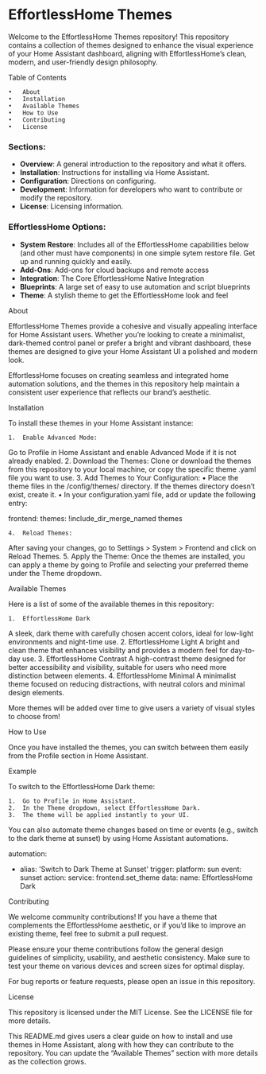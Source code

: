 # EffortlessHome Themes

Welcome to the EffortlessHome Themes repository! This repository contains a collection of themes designed to enhance the visual experience of your Home Assistant dashboard, aligning with EffortlessHome’s clean, modern, and user-friendly design philosophy.

Table of Contents

	•	About
	•	Installation
	•	Available Themes
	•	How to Use
	•	Contributing
	•	License

### Sections:
- **Overview**: A general introduction to the repository and what it offers.
- **Installation**: Instructions for installing via Home Assistant.
- **Configuration**: Directions on configuring.
- **Development**: Information for developers who want to contribute or modify the repository.
- **License**: Licensing information.

### EffortlessHome Options:
- **System Restore**: Includes all of the EffortlessHome capabilities below (and other must have components) in one simple sytem restore file. Get up and running quickly and easily.
- **Add-Ons**: Add-ons for cloud backups and remote access
- **Integration**: The Core EffortlessHome Native Integration
- **Blueprints**: A large set of easy to use automation and script blueprints
- **Theme**: A stylish theme to get the EffortlessHome look and feel

About

EffortlessHome Themes provide a cohesive and visually appealing interface for Home Assistant users. Whether you’re looking to create a minimalist, dark-themed control panel or prefer a bright and vibrant dashboard, these themes are designed to give your Home Assistant UI a polished and modern look.

EffortlessHome focuses on creating seamless and integrated home automation solutions, and the themes in this repository help maintain a consistent user experience that reflects our brand’s aesthetic.

Installation

To install these themes in your Home Assistant instance:

	1.	Enable Advanced Mode:
Go to Profile in Home Assistant and enable Advanced Mode if it is not already enabled.
	2.	Download the Themes:
Clone or download the themes from this repository to your local machine, or copy the specific theme .yaml file you want to use.
	3.	Add Themes to Your Configuration:
	•	Place the theme files in the /config/themes/ directory. If the themes directory doesn’t exist, create it.
	•	In your configuration.yaml file, add or update the following entry:

frontend:
  themes: !include_dir_merge_named themes


	4.	Reload Themes:
After saving your changes, go to Settings > System > Frontend and click on Reload Themes.
	5.	Apply the Theme:
Once the themes are installed, you can apply a theme by going to Profile and selecting your preferred theme under the Theme dropdown.

Available Themes

Here is a list of some of the available themes in this repository:

	1.	EffortlessHome Dark
A sleek, dark theme with carefully chosen accent colors, ideal for low-light environments and night-time use.
	2.	EffortlessHome Light
A bright and clean theme that enhances visibility and provides a modern feel for day-to-day use.
	3.	EffortlessHome Contrast
A high-contrast theme designed for better accessibility and visibility, suitable for users who need more distinction between elements.
	4.	EffortlessHome Minimal
A minimalist theme focused on reducing distractions, with neutral colors and minimal design elements.

More themes will be added over time to give users a variety of visual styles to choose from!

How to Use

Once you have installed the themes, you can switch between them easily from the Profile section in Home Assistant.

Example

To switch to the EffortlessHome Dark theme:

	1.	Go to Profile in Home Assistant.
	2.	In the Theme dropdown, select EffortlessHome Dark.
	3.	The theme will be applied instantly to your UI.

You can also automate theme changes based on time or events (e.g., switch to the dark theme at sunset) by using Home Assistant automations.

automation:
  - alias: 'Switch to Dark Theme at Sunset'
    trigger:
      platform: sun
      event: sunset
    action:
      service: frontend.set_theme
      data:
        name: EffortlessHome Dark

Contributing

We welcome community contributions! If you have a theme that complements the EffortlessHome aesthetic, or if you’d like to improve an existing theme, feel free to submit a pull request.

Please ensure your theme contributions follow the general design guidelines of simplicity, usability, and aesthetic consistency. Make sure to test your theme on various devices and screen sizes for optimal display.

For bug reports or feature requests, please open an issue in this repository.

License

This repository is licensed under the MIT License. See the LICENSE file for more details.

This README.md gives users a clear guide on how to install and use themes in Home Assistant, along with how they can contribute to the repository. You can update the “Available Themes” section with more details as the collection grows.
